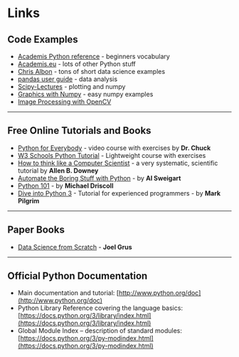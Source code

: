 
# Links

## Code Examples

* [Academis Python reference](https://www.academis.eu/python_reference) - beginners vocabulary
* [Academis.eu](https://www.academis.eu) - lots of other Python stuff
* [Chris Albon](https://chrisalbon.com/) - tons of short data science examples
* [pandas user guide](https://pandas.pydata.org/docs/) - data analysis
* [Scipy-Lectures](https://scipy-lectures.org/) - plotting and numpy
* [Graphics with Numpy](https://www.academis.eu/numpy_graphics) - easy numpy examples
* [Image Processing with OpenCV](https://docs.opencv.org/3.0-beta/doc/py_tutorials/py_tutorials.html)

----

## Free Online Tutorials and Books

* [Python for Everybody](https://www.freecodecamp.org/learn/scientific-computing-with-python/python-for-everybody/) - video course with exercises by **Dr. Chuck**
* [W3 Schools Python Tutorial](https://www.w3schools.com/python/default.asp) - Lightweight course with exercises
* [How to think like a Computer Scientist](http://www.greenteapress.com/thinkpython/) - a very systematic, scientific tutorial by **Allen B. Downey**
* [Automate the Boring Stuff with Python](https://automatetheboringstuff.com/) - by **Al Sweigart**
* [Python 101](http://python101.pythonlibrary.org/) - by **Michael Driscoll**
* [Dive into Python 3](https://diveinto.org/python3/table-of-contents.html) - Tutorial for experienced programmers - by **Mark Pilgrim**

----

## Paper Books

* [Data Science from Scratch](http://shop.oreilly.com/product/0636920033400.do) - **Joel Grus**

----

## Official Python Documentation

* Main documentation and tutorial: [http://www.python.org/doc](http://www.python.org/doc)
* Python Library Reference covering the language basics: [https://docs.python.org/3/library/index.html](https://docs.python.org/3/library/index.html)
* Global Module Index – description of standard modules:
[https://docs.python.org/3/py-modindex.html](https://docs.python.org/3/py-modindex.html)

